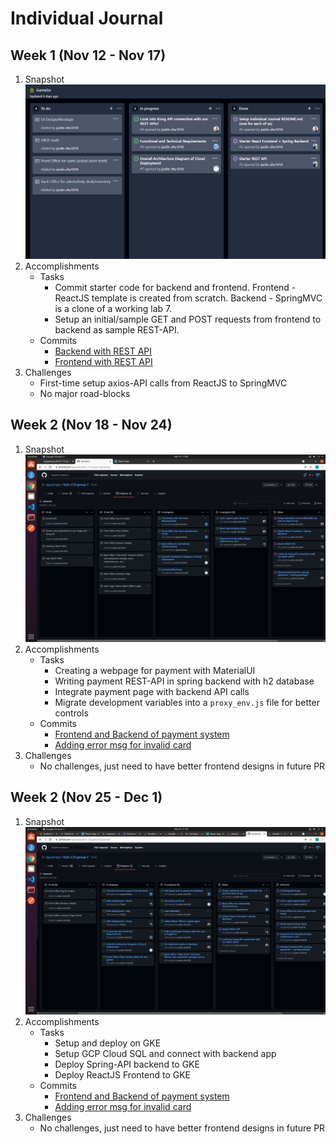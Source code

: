 # Individual Journal

## Week 1 (Nov 12 - Nov 17)
1. Snapshot
![](./images/tq-1.png)
2. Accomplishments
    * Tasks  
      * Commit starter code for backend and frontend. Frontend - ReactJS template is created from scratch. Backend - SpringMVC is a clone of a working lab 7.
      * Setup an initial/sample GET and POST requests from frontend to backend as sample REST-API.
    * Commits
      * <a href="https://github.com/nguyensjsu/fa21-172-group-7/commit/415af7a51e3a927a397a63721dea6d479f3ea8e8">Backend with REST API</a>
      * <a href="https://github.com/nguyensjsu/fa21-172-group-7/commit/870a75af5ef05081a136da123c4c5331464c7287">Frontend with REST API</a>
3. Challenges
    * First-time setup axios-API calls from ReactJS to SpringMVC
    * No major road-blocks

## Week 2 (Nov 18 - Nov 24)
1. Snapshot
![](./images/tq-2.png)
2. Accomplishments
    * Tasks  
      * Creating a webpage for payment with MaterialUI
      * Writing payment REST-API in spring backend with h2 database
      * Integrate payment page with backend API calls
      * Migrate development variables into a `proxy_env.js` file for better controls
    * Commits
      * <a href="https://github.com/nguyensjsu/fa21-172-group-7/pull/19/commits/d2e579b9278f9fb12e5a0453a816ce8d42334ac1">Frontend and Backend of payment system</a>
      * <a href="https://github.com/nguyensjsu/fa21-172-group-7/commit/a814aaf41e6b37f245b630ed74aa3f37cd12bc16">Adding error msg for invalid card</a>
3. Challenges
    * No challenges, just need to have better frontend designs in future PR

## Week 2 (Nov 25 - Dec 1)
1. Snapshot
![](./images/tq-3.png)
2. Accomplishments
    * Tasks  
      * Setup and deploy on GKE
      * Setup GCP Cloud SQL and connect with backend app
      * Deploy Spring-API backend to GKE
      * Deploy ReactJS Frontend to GKE
    * Commits
      * <a href="https://github.com/nguyensjsu/fa21-172-group-7/pull/19/commits/d2e579b9278f9fb12e5a0453a816ce8d42334ac1">Frontend and Backend of payment system</a>
      * <a href="https://github.com/nguyensjsu/fa21-172-group-7/commit/a814aaf41e6b37f245b630ed74aa3f37cd12bc16">Adding error msg for invalid card</a>
3. Challenges
    * No challenges, just need to have better frontend designs in future PR